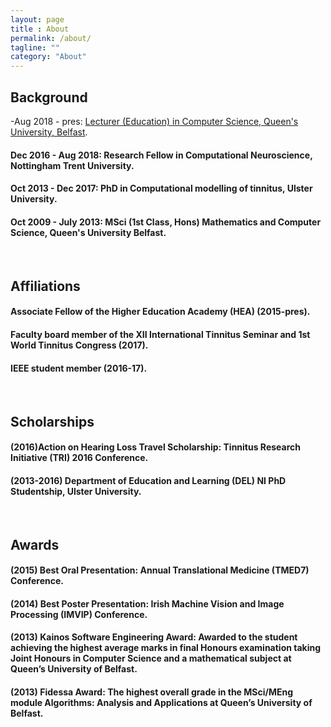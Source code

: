 ```yaml
---
layout: page
title : About
permalink: /about/
tagline: ""
category: "About"
---
```


<h2>Background</h2>

-Aug 2018 - pres: [Lecturer (Education) in Computer Science, Queen's University, Belfast].


[Lecturer (Education) in Computer Science, Queen's University, Belfast]: https://pure.qub.ac.uk/portal/en/persons/richard-gault(33eb60d1-43ca-4712-9c12-13a2653d4ff2).html


<h4>Dec 2016 - Aug 2018: Research Fellow in Computational Neuroscience, Nottingham Trent University.</h4>
<h4>Oct 2013 - Dec 2017: PhD in Computational modelling of tinnitus, Ulster University.</h4>
<h4>Oct 2009 - July 2013: MSci (1st Class, Hons) Mathematics and Computer Science, Queen's University Belfast.</h4>
<br>

<h2>Affiliations</h2>
<h4>Associate Fellow of the Higher Education Academy (HEA) (2015-pres).</h4>
<h4>Faculty board member of the XII International Tinnitus Seminar and 1st World Tinnitus Congress (2017).</h4>
<h4>IEEE student member (2016-17).</h4>
<br>
<h2>Scholarships</h2>
<h4>(2016)Action on Hearing Loss Travel Scholarship: Tinnitus Research Initiative (TRI) 2016 Conference.</h4>
<h4>(2013-2016) Department of Education and Learning (DEL) NI PhD Studentship, Ulster University.</h4>
<br>
<h2>Awards</h2>
<h4>(2015) Best Oral Presentation: Annual Translational Medicine (TMED7) Conference.</h4>
<h4>(2014) Best Poster Presentation: Irish Machine Vision and Image Processing (IMVIP) Conference.</h4>
<h4>(2013) Kainos Software Engineering Award: Awarded to the student achieving the highest average marks in final Honours examination taking Joint Honours in Computer Science and a mathematical subject at Queen’s University of Belfast.</h4>
<h4>(2013) Fidessa Award: The highest overall grade in the MSci/MEng module Algorithms: Analysis and Applications at Queen’s University of Belfast.</h4>

